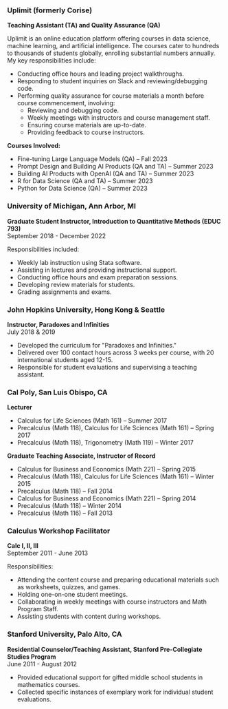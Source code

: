 
### Uplimit (formerly Corise)
**Teaching Assistant (TA) and Quality Assurance (QA)**

Uplimit is an online education platform offering courses in data science, machine learning, and artificial intelligence. The courses cater to hundreds to thousands of students globally, enrolling substantial numbers annually. My key responsibilities include:

- Conducting office hours and leading project walkthroughs.
- Responding to student inquiries on Slack and reviewing/debugging code.
- Performing quality assurance for course materials a month before course commencement, involving:
  - Reviewing and debugging code.
  - Weekly meetings with instructors and course management staff.
  - Ensuring course materials are up-to-date.
  - Providing feedback to course instructors.

**Courses Involved:**
- Fine-tuning Large Language Models (QA) – Fall 2023
- Prompt Design and Building AI Products (QA and TA) – Summer 2023
- Building AI Products with OpenAI (QA and TA) – Summer 2023
- R for Data Science (QA and TA) – Summer 2023
- Python for Data Science (QA) – Summer 2023

### University of Michigan, Ann Arbor, MI
**Graduate Student Instructor, Introduction to Quantitative Methods (EDUC 793)**  
September 2018 - December 2022

Responsibilities included:
- Weekly lab instruction using Stata software.
- Assisting in lectures and providing instructional support.
- Conducting office hours and exam preparation sessions.
- Developing review materials for students.
- Grading assignments and exams.

### John Hopkins University, Hong Kong & Seattle
**Instructor, Paradoxes and Infinities**  
July 2018 & 2019

- Developed the curriculum for "Paradoxes and Infinities."
- Delivered over 100 contact hours across 3 weeks per course, with 20 international students aged 12-15.
- Responsible for student evaluations and supervising a teaching assistant.

### Cal Poly, San Luis Obispo, CA
**Lecturer**

- Calculus for Life Sciences (Math 161) – Summer 2017
- Precalculus (Math 118), Calculus for Life Sciences (Math 161) – Spring 2017
- Precalculus (Math 118), Trigonometry (Math 119) – Winter 2017

**Graduate Teaching Associate, Instructor of Record**

- Calculus for Business and Economics (Math 221) – Spring 2015
- Precalculus (Math 118), Calculus for Life Sciences (Math 161) – Winter 2015
- Precalculus (Math 118) – Fall 2014
- Calculus for Business and Economics (Math 221) – Spring 2014
- Precalculus (Math 118) – Winter 2014
- Precalculus (Math 116) – Fall 2013

### Calculus Workshop Facilitator
**Calc I, II, III**  
September 2011 - June 2013

Responsibilities:
- Attending the content course and preparing educational materials such as worksheets, quizzes, and games.
- Holding one-on-one student meetings.
- Collaborating in weekly meetings with course instructors and Math Program Staff.
- Assisting students with content during workshops.

### Stanford University, Palo Alto, CA
**Residential Counselor/Teaching Assistant, Stanford Pre-Collegiate Studies Program**  
June 2011 - August 2012

- Provided educational support for gifted middle school students in mathematics courses.
- Collected specific instances of exemplary work for individual student evaluations.
